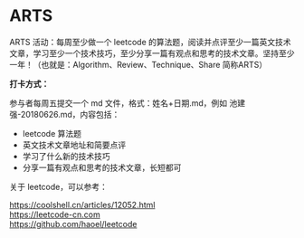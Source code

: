 # ARTS
ARTS 活动：每周至少做一个 leetcode 的算法题，阅读并点评至少一篇英文技术文章，学习至少一个技术技巧，至少分享一篇有观点和思考的技术文章。坚持至少一年！（也就是：Algorithm、Review、Technique、Share 简称ARTS）

**打卡方式：**

参与者每周五提交一个 md 文件，格式：姓名+日期.md，例如 池建强-20180626.md，内容包括：

 - leetcode 算法题
 - 英文技术文章地址和简要点评
 - 学习了什么新的技术技巧
 - 分享一篇有观点和思考的技术文章，长短都可


关于 leetcode，可以参考：

https://coolshell.cn/articles/12052.html  
https://leetcode-cn.com  
https://github.com/haoel/leetcode  
